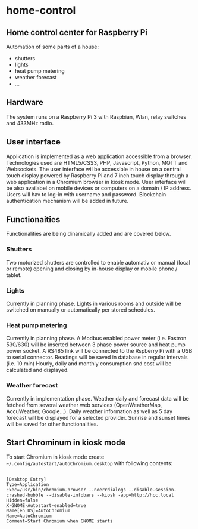# home-control

## Home control center for Raspberry Pi

Automation of some parts of a house:
* shutters
* lights
* heat pump metering
* weather forecast
* ...

## Hardware
The system runs on a Raspberry Pi 3 with Raspbian, Wlan, relay switches and 433MHz radio.

## User interface
Application is implemented as a web application accessible from a browser. Technologies used are HTML5/CSS3, PHP, Javascript, Python, MQTT and Websockets. The user interface wil be accessible in house on a central touch display powered by Raspberry Pi and 7 inch touch display through a web application in a Chromium browser in kiosk mode. User interface will be also availabel on mobile devices or computers on a domain / IP address. Users will hav to log-in with username and password. Blockchain authentication mechanism will be added in future.

## Functionaities
Functionalities are being dinamically added and are covered below.

### Shutters
Two motorized shutters are controlled to enable automativ or manual (local or remote) opening and closing by in-house display or mobile phone / tablet.

### Lights
Currently in planning phase. Lights in various rooms and outside will be switched on manually or automatically per stored schedules.

### Heat pump metering
Currently in planning phase. A Modbus enabled power meter (i.e. Eastron 530/630) will be inserted between 3 phase power source and heat pump power socket. A RS485 link will be connected to the Rspberry Pi with a USB to serial connector. Readings will be saved in database in regular intervals (i.e. 10 min) Hourly, daily and monthly consumption snd cost will be calculated and displayed.

### Weather forecast
Currently in implementation phase. Weather daily and forecast data will be fetched from several weather web services (OpenWeatherMap, AccuWeather, Google...). Daily weather information as well as 5 day forecast will be displayed for a selected provider. Sunrise and sunset times will be saved for other functionalities.

## Start Chrominum in kiosk mode
To start Chromium in kiosk mode create `~/.config/autostart/autoChromium.desktop` with following contents:

<pre><code>
[Desktop Entry]
Type=Application
Exec=/usr/bin/chromium-browser --noerrdialogs --disable-session-crashed-bubble --disable-infobars --kiosk -app=http://hcc.local
Hidden=false
X-GNOME-Autostart-enabled=true
Name[en_US]=AutoChromium
Name=AutoChromium
Comment=Start Chromium when GNOME starts
</code></pre>
